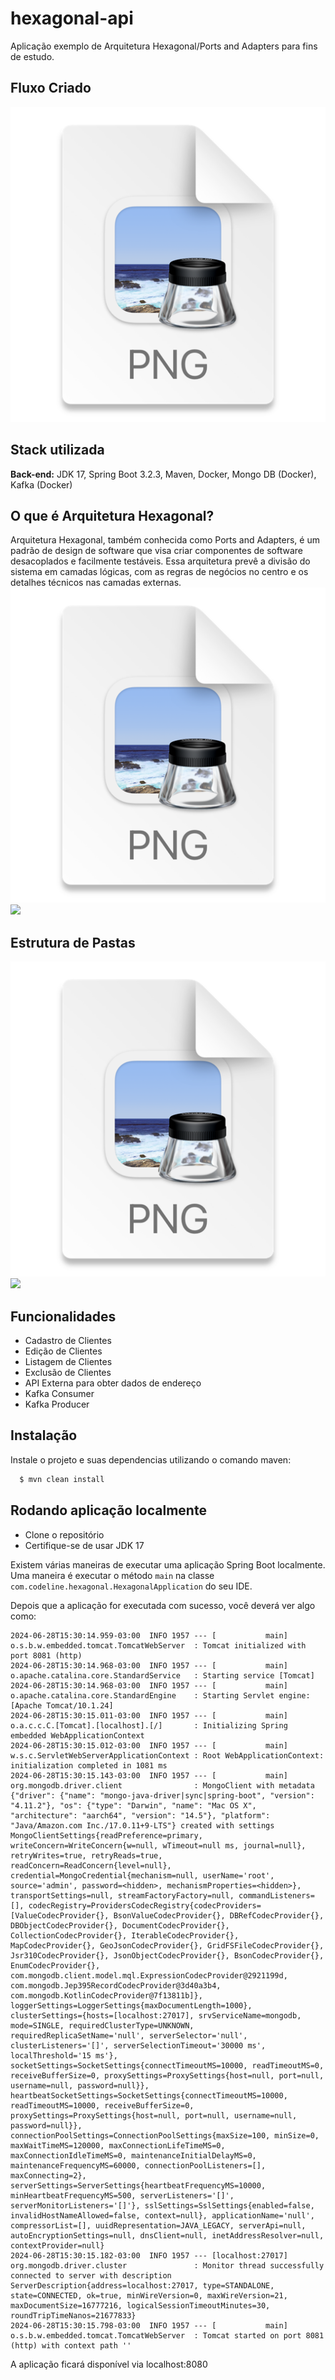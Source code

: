 # hexagonal-api

Aplicação exemplo de Arquitetura Hexagonal/Ports and Adapters para fins de estudo.

## Fluxo Criado
![img.png](img.png)

## Stack utilizada

**Back-end:** JDK 17, Spring Boot 3.2.3, Maven, Docker, Mongo DB (Docker), Kafka (Docker)

## O que é Arquitetura Hexagonal?

Arquitetura Hexagonal, também conhecida como Ports and Adapters, é um padrão de design de software que visa criar componentes de software desacoplados e facilmente testáveis. Essa arquitetura prevê a divisão do sistema em camadas lógicas, com as regras de negócios no centro e os detalhes técnicos nas camadas externas.
![img_2.png](img_2.png)![](/Users/caiozin/Downloads/image-removebg-preview.png)

## Estrutura de Pastas
![img_1.png](img_1.png)![](/Users/caiozin/Downloads/folder-structure.png)

## Funcionalidades

- Cadastro de Clientes
- Edição de Clientes
- Listagem de Clientes
- Exclusão de Clientes
- API Externa para obter dados de endereço
- Kafka Consumer
- Kafka Producer

## Instalação

Instale o projeto e suas dependencias utilizando o comando maven:

```bash
  $ mvn clean install
```

## Rodando aplicação localmente

* Clone o repositório
* Certifique-se de usar JDK 17

Existem várias maneiras de executar uma aplicação Spring Boot localmente. Uma maneira é executar o método `main` na classe `com.codeline.hexagonal.HexagonalApplication` do seu IDE.

Depois que a aplicação for executada com sucesso, você deverá ver algo como:

```
2024-06-28T15:30:14.959-03:00  INFO 1957 --- [           main] o.s.b.w.embedded.tomcat.TomcatWebServer  : Tomcat initialized with port 8081 (http)
2024-06-28T15:30:14.968-03:00  INFO 1957 --- [           main] o.apache.catalina.core.StandardService   : Starting service [Tomcat]
2024-06-28T15:30:14.968-03:00  INFO 1957 --- [           main] o.apache.catalina.core.StandardEngine    : Starting Servlet engine: [Apache Tomcat/10.1.24]
2024-06-28T15:30:15.011-03:00  INFO 1957 --- [           main] o.a.c.c.C.[Tomcat].[localhost].[/]       : Initializing Spring embedded WebApplicationContext
2024-06-28T15:30:15.012-03:00  INFO 1957 --- [           main] w.s.c.ServletWebServerApplicationContext : Root WebApplicationContext: initialization completed in 1081 ms
2024-06-28T15:30:15.143-03:00  INFO 1957 --- [           main] org.mongodb.driver.client                : MongoClient with metadata {"driver": {"name": "mongo-java-driver|sync|spring-boot", "version": "4.11.2"}, "os": {"type": "Darwin", "name": "Mac OS X", "architecture": "aarch64", "version": "14.5"}, "platform": "Java/Amazon.com Inc./17.0.11+9-LTS"} created with settings MongoClientSettings{readPreference=primary, writeConcern=WriteConcern{w=null, wTimeout=null ms, journal=null}, retryWrites=true, retryReads=true, readConcern=ReadConcern{level=null}, credential=MongoCredential{mechanism=null, userName='root', source='admin', password=<hidden>, mechanismProperties=<hidden>}, transportSettings=null, streamFactoryFactory=null, commandListeners=[], codecRegistry=ProvidersCodecRegistry{codecProviders=[ValueCodecProvider{}, BsonValueCodecProvider{}, DBRefCodecProvider{}, DBObjectCodecProvider{}, DocumentCodecProvider{}, CollectionCodecProvider{}, IterableCodecProvider{}, MapCodecProvider{}, GeoJsonCodecProvider{}, GridFSFileCodecProvider{}, Jsr310CodecProvider{}, JsonObjectCodecProvider{}, BsonCodecProvider{}, EnumCodecProvider{}, com.mongodb.client.model.mql.ExpressionCodecProvider@2921199d, com.mongodb.Jep395RecordCodecProvider@3d40a3b4, com.mongodb.KotlinCodecProvider@7f13811b]}, loggerSettings=LoggerSettings{maxDocumentLength=1000}, clusterSettings={hosts=[localhost:27017], srvServiceName=mongodb, mode=SINGLE, requiredClusterType=UNKNOWN, requiredReplicaSetName='null', serverSelector='null', clusterListeners='[]', serverSelectionTimeout='30000 ms', localThreshold='15 ms'}, socketSettings=SocketSettings{connectTimeoutMS=10000, readTimeoutMS=0, receiveBufferSize=0, proxySettings=ProxySettings{host=null, port=null, username=null, password=null}}, heartbeatSocketSettings=SocketSettings{connectTimeoutMS=10000, readTimeoutMS=10000, receiveBufferSize=0, proxySettings=ProxySettings{host=null, port=null, username=null, password=null}}, connectionPoolSettings=ConnectionPoolSettings{maxSize=100, minSize=0, maxWaitTimeMS=120000, maxConnectionLifeTimeMS=0, maxConnectionIdleTimeMS=0, maintenanceInitialDelayMS=0, maintenanceFrequencyMS=60000, connectionPoolListeners=[], maxConnecting=2}, serverSettings=ServerSettings{heartbeatFrequencyMS=10000, minHeartbeatFrequencyMS=500, serverListeners='[]', serverMonitorListeners='[]'}, sslSettings=SslSettings{enabled=false, invalidHostNameAllowed=false, context=null}, applicationName='null', compressorList=[], uuidRepresentation=JAVA_LEGACY, serverApi=null, autoEncryptionSettings=null, dnsClient=null, inetAddressResolver=null, contextProvider=null}
2024-06-28T15:30:15.182-03:00  INFO 1957 --- [localhost:27017] org.mongodb.driver.cluster               : Monitor thread successfully connected to server with description ServerDescription{address=localhost:27017, type=STANDALONE, state=CONNECTED, ok=true, minWireVersion=0, maxWireVersion=21, maxDocumentSize=16777216, logicalSessionTimeoutMinutes=30, roundTripTimeNanos=21677833}
2024-06-28T15:30:15.798-03:00  INFO 1957 --- [           main] o.s.b.w.embedded.tomcat.TomcatWebServer  : Tomcat started on port 8081 (http) with context path ''
```

A aplicação ficará disponível via localhost:8080